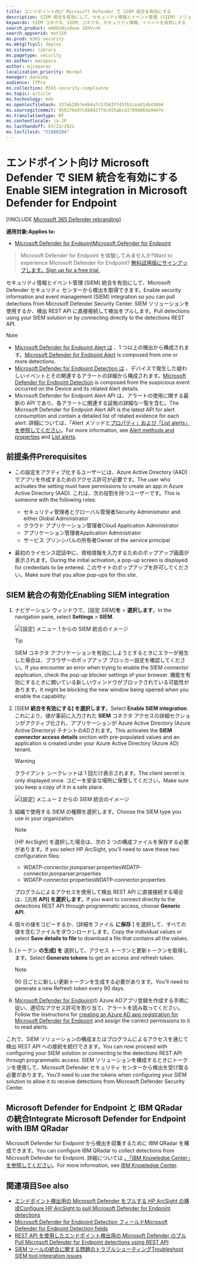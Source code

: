```yaml
---
title: エンドポイント向け Microsoft Defender で SIEM 統合を有効にする
description: SIEM 統合を有効にして、セキュリティ情報とイベント管理 (SIEM) ソリューションで検出を受け取る。
keywords: SIEM コネクタ、SIEM、コネクタ、セキュリティ情報、イベントを有効にする
search.product: eADQiWindows 10XVcnh
search.appverid: met150
ms.prod: m365-security
ms.mktglfcycl: deploy
ms.sitesec: library
ms.pagetype: security
ms.author: macapara
author: mjcaparas
localization_priority: Normal
manager: dansimp
audience: ITPro
ms.collection: M365-security-compliance
ms.topic: article
ms.technology: mde
ms.openlocfilehash: 337eb28b7e4b4a7c57b63ff45fb1cea81db43604
ms.sourcegitcommit: 956176ed7c8b8427fdc655abcd1709d86da9447e
ms.translationtype: MT
ms.contentlocale: ja-JP
ms.lasthandoff: 03/23/2021
ms.locfileid: "51068204"
---
```

# <a name="enable-siem-integration-in-microsoft-defender-for-endpoint"></a><span data-ttu-id="6f97d-104">エンドポイント向け Microsoft Defender で SIEM 統合を有効にする</span><span class="sxs-lookup"><span data-stu-id="6f97d-104">Enable SIEM integration in Microsoft Defender for Endpoint</span></span>

[!INCLUDE [Microsoft 365 Defender rebranding](../../includes/microsoft-defender.md)]

<span data-ttu-id="6f97d-105">**適用対象:**</span><span class="sxs-lookup"><span data-stu-id="6f97d-105">**Applies to:**</span></span>
- [<span data-ttu-id="6f97d-106">Microsoft Defender for Endpoint</span><span class="sxs-lookup"><span data-stu-id="6f97d-106">Microsoft Defender for Endpoint</span></span>](https://go.microsoft.com/fwlink/?linkid=2154037)


><span data-ttu-id="6f97d-107">Microsoft Defender for Endpoint を体験してみませんか?</span><span class="sxs-lookup"><span data-stu-id="6f97d-107">Want to experience Microsoft Defender for Endpoint?</span></span> [<span data-ttu-id="6f97d-108">無料試用版にサインアップします。</span><span class="sxs-lookup"><span data-stu-id="6f97d-108">Sign up for a free trial.</span></span>](https://www.microsoft.com/microsoft-365/windows/microsoft-defender-atp?ocid=docs-wdatp-enablesiem-abovefoldlink) 

<span data-ttu-id="6f97d-109">セキュリティ情報とイベント管理 (SIEM) 統合を有効にして、Microsoft Defender セキュリティ センターから検出を取得できます。</span><span class="sxs-lookup"><span data-stu-id="6f97d-109">Enable security information and event management (SIEM) integration so you can pull detections from Microsoft Defender Security Center.</span></span> <span data-ttu-id="6f97d-110">SIEM ソリューションを使用するか、検出 REST API に直接接続して検出をプルします。</span><span class="sxs-lookup"><span data-stu-id="6f97d-110">Pull detections using your SIEM solution or by connecting directly to the detections REST API.</span></span>

>[!NOTE]
>- <span data-ttu-id="6f97d-111">[Microsoft Defender for Endpoint Alert は](alerts.md) 、1 つ以上の検出から構成されます。</span><span class="sxs-lookup"><span data-stu-id="6f97d-111">[Microsoft Defender for Endpoint Alert](alerts.md) is composed from one or more detections.</span></span>
>- <span data-ttu-id="6f97d-112">[Microsoft Defender for Endpoint Detection は](api-portal-mapping.md) 、デバイスで発生した疑わしいイベントとその関連するアラートの詳細から構成されます。</span><span class="sxs-lookup"><span data-stu-id="6f97d-112">[Microsoft Defender for Endpoint Detection](api-portal-mapping.md) is composed from the suspicious event occurred on the Device and its related Alert details.</span></span>
>- <span data-ttu-id="6f97d-113">Microsoft Defender for Endpoint Alert API は、アラートの使用に関する最新の API であり、各アラートに関連する証拠の詳細な一覧を含む。</span><span class="sxs-lookup"><span data-stu-id="6f97d-113">The Microsoft Defender for Endpoint Alert API is the latest API for alert consumption and contain a detailed list of related evidence for each alert.</span></span> <span data-ttu-id="6f97d-114">詳細については、「Alert メソッドと[プロパティ」および「List alerts」](alerts.md)[を参照してください](get-alerts.md)。</span><span class="sxs-lookup"><span data-stu-id="6f97d-114">For more information, see [Alert methods and properties](alerts.md) and [List alerts](get-alerts.md).</span></span>

## <a name="prerequisites"></a><span data-ttu-id="6f97d-115">前提条件</span><span class="sxs-lookup"><span data-stu-id="6f97d-115">Prerequisites</span></span>

- <span data-ttu-id="6f97d-116">この設定をアクティブ化するユーザーには、Azure Active Directory (AAD) でアプリを作成するためのアクセス許可が必要です。</span><span class="sxs-lookup"><span data-stu-id="6f97d-116">The user who activates the setting must have permissions to create an app in Azure Active Directory (AAD).</span></span> <span data-ttu-id="6f97d-117">これは、次の役割を持つユーザーです。</span><span class="sxs-lookup"><span data-stu-id="6f97d-117">This is someone with the following roles:</span></span> 

  - <span data-ttu-id="6f97d-118">セキュリティ管理者とグローバル管理者</span><span class="sxs-lookup"><span data-stu-id="6f97d-118">Security Administrator and either Global Administrator</span></span>
  - <span data-ttu-id="6f97d-119">クラウド アプリケーション管理者</span><span class="sxs-lookup"><span data-stu-id="6f97d-119">Cloud Application Administrator</span></span>
  - <span data-ttu-id="6f97d-120">アプリケーション管理者</span><span class="sxs-lookup"><span data-stu-id="6f97d-120">Application Administrator</span></span>
  - <span data-ttu-id="6f97d-121">サービス プリンシパルの所有者</span><span class="sxs-lookup"><span data-stu-id="6f97d-121">Owner of the service principal</span></span>

- <span data-ttu-id="6f97d-122">最初のライセンス認証中に、資格情報を入力するためのポップアップ画面が表示されます。</span><span class="sxs-lookup"><span data-stu-id="6f97d-122">During the initial activation, a pop-up screen is displayed for credentials to be entered.</span></span> <span data-ttu-id="6f97d-123">このサイトのポップアップを許可してください。</span><span class="sxs-lookup"><span data-stu-id="6f97d-123">Make sure that you allow pop-ups for this site.</span></span>

## <a name="enabling-siem-integration"></a><span data-ttu-id="6f97d-124">SIEM 統合の有効化</span><span class="sxs-lookup"><span data-stu-id="6f97d-124">Enabling SIEM integration</span></span> 
1. <span data-ttu-id="6f97d-125">ナビゲーション ウィンドウで、[設定 SIEM]**を**  >  **選択します**。</span><span class="sxs-lookup"><span data-stu-id="6f97d-125">In the navigation pane, select **Settings** > **SIEM**.</span></span>

    ![[設定] メニュー 1 からの SIEM 統合のイメージ](images/enable_siem.png)

    >[!TIP]
    ><span data-ttu-id="6f97d-127">SIEM コネクタ アプリケーションを有効にしようとするときにエラーが発生した場合は、ブラウザーのポップアップ ブロッカー設定を確認してください。</span><span class="sxs-lookup"><span data-stu-id="6f97d-127">If you encounter an error when trying to enable the SIEM connector application, check the pop-up blocker settings of your browser.</span></span> <span data-ttu-id="6f97d-128">機能を有効にするときに開いている新しいウィンドウがブロックされている可能性があります。</span><span class="sxs-lookup"><span data-stu-id="6f97d-128">It might be blocking the new window being opened when you enable the capability.</span></span> 

2. <span data-ttu-id="6f97d-129">[SIEM **統合を有効にする] を選択します**。</span><span class="sxs-lookup"><span data-stu-id="6f97d-129">Select **Enable SIEM integration**.</span></span> <span data-ttu-id="6f97d-130">これにより、値が事前に入力された **SIEM** コネクタ アクセスの詳細セクションがアクティブ化され、アプリケーションが Azure Active Directory (Azure Active Directory) テナントのADされます。</span><span class="sxs-lookup"><span data-stu-id="6f97d-130">This activates the **SIEM connector access details** section with pre-populated values and an application is created under your Azure Active Directory (Azure AD) tenant.</span></span>

    > [!WARNING]
    ><span data-ttu-id="6f97d-131">クライアント シークレットは 1 回だけ表示されます。</span><span class="sxs-lookup"><span data-stu-id="6f97d-131">The client secret is only displayed once.</span></span> <span data-ttu-id="6f97d-132">コピーを安全な場所に保管してください。</span><span class="sxs-lookup"><span data-stu-id="6f97d-132">Make sure you keep a copy of it in a safe place.</span></span><br>
     

    ![[設定] メニュー 2 からの SIEM 統合のイメージ](images/siem_details.png)

3. <span data-ttu-id="6f97d-134">組織で使用する SIEM の種類を選択します。</span><span class="sxs-lookup"><span data-stu-id="6f97d-134">Choose the SIEM type you use in your organization.</span></span>

   > [!NOTE]
   > <span data-ttu-id="6f97d-135">[HP ArcSight] を選択した場合は、次の 2 つの構成ファイルを保存する必要があります。</span><span class="sxs-lookup"><span data-stu-id="6f97d-135">If you select HP ArcSight, you'll need to save these two configuration files:</span></span><br>
   > - <span data-ttu-id="6f97d-136">WDATP-connector.jsonparser.properties</span><span class="sxs-lookup"><span data-stu-id="6f97d-136">WDATP-connector.jsonparser.properties</span></span>
   > - <span data-ttu-id="6f97d-137">WDATP-connector.properties</span><span class="sxs-lookup"><span data-stu-id="6f97d-137">WDATP-connector.properties</span></span> <br>

   <span data-ttu-id="6f97d-138">プログラムによるアクセスを使用して検出 REST API に直接接続する場合は、[汎用 **API] を選択します**。</span><span class="sxs-lookup"><span data-stu-id="6f97d-138">If you want to connect directly to the detections REST API through programmatic access, choose **Generic API**.</span></span>

4. <span data-ttu-id="6f97d-139">個々の値をコピーするか、[詳細をファイル **に保存** ] を選択して、すべての値を含むファイルをダウンロードします。</span><span class="sxs-lookup"><span data-stu-id="6f97d-139">Copy the individual values or select **Save details to file** to download a file that contains all the values.</span></span>

5. <span data-ttu-id="6f97d-140">[トークン **の生成] を** 選択して、アクセス トークンと更新トークンを取得します。</span><span class="sxs-lookup"><span data-stu-id="6f97d-140">Select **Generate tokens** to get an access and refresh token.</span></span>
  
   > [!NOTE]
   > <span data-ttu-id="6f97d-141">90 日ごとに新しい更新トークンを生成する必要があります。</span><span class="sxs-lookup"><span data-stu-id="6f97d-141">You'll need to generate a new Refresh token every 90 days.</span></span> 

6. <span data-ttu-id="6f97d-142">[Microsoft Defender for Endpoint](https://docs.microsoft.com/microsoft-365/security/defender-endpoint/exposed-apis-create-app-webapp)の Azure ADアプリ登録を作成する手順に従い、適切なアクセス許可を割り当て、アラートを読み取ってください。</span><span class="sxs-lookup"><span data-stu-id="6f97d-142">Follow the instructions for [creating an Azure AD app registration for Microsoft Defender for Endpoint](https://docs.microsoft.com/microsoft-365/security/defender-endpoint/exposed-apis-create-app-webapp) and assign the correct permissions to it to read alerts.</span></span>

<span data-ttu-id="6f97d-143">これで、SIEM ソリューションの構成またはプログラムによるアクセスを通じて検出 REST API への接続を続行できます。</span><span class="sxs-lookup"><span data-stu-id="6f97d-143">You can now proceed with configuring your SIEM solution or connecting to the detections REST API through programmatic access.</span></span> <span data-ttu-id="6f97d-144">SIEM ソリューションを構成するときにトークンを使用して、Microsoft Defender セキュリティ センターから検出を受け取る必要があります。</span><span class="sxs-lookup"><span data-stu-id="6f97d-144">You'll need to use the tokens when configuring your SIEM solution to allow it to receive detections from Microsoft Defender Security Center.</span></span>

## <a name="integrate-microsoft-defender-for-endpoint-with-ibm-qradar"></a><span data-ttu-id="6f97d-145">Microsoft Defender for Endpoint と IBM QRadar の統合</span><span class="sxs-lookup"><span data-stu-id="6f97d-145">Integrate Microsoft Defender for Endpoint with IBM QRadar</span></span> 
<span data-ttu-id="6f97d-146">Microsoft Defender for Endpoint から検出を収集するために IBM QRadar を構成できます。</span><span class="sxs-lookup"><span data-stu-id="6f97d-146">You can configure IBM QRadar to collect detections from Microsoft Defender for Endpoint.</span></span> <span data-ttu-id="6f97d-147">詳細については [、「IBM Knowledge Center」を参照してください](https://www.ibm.com/support/knowledgecenter/SS42VS_DSM/c_dsm_guide_MS_Win_Defender_ATP_overview.html?cp=SS42VS_7.3.1)。</span><span class="sxs-lookup"><span data-stu-id="6f97d-147">For more information, see [IBM Knowledge Center](https://www.ibm.com/support/knowledgecenter/SS42VS_DSM/c_dsm_guide_MS_Win_Defender_ATP_overview.html?cp=SS42VS_7.3.1).</span></span>

## <a name="see-also"></a><span data-ttu-id="6f97d-148">関連項目</span><span class="sxs-lookup"><span data-stu-id="6f97d-148">See also</span></span>
- [<span data-ttu-id="6f97d-149">エンドポイント検出用の Microsoft Defender をプルする HP ArcSight の構成</span><span class="sxs-lookup"><span data-stu-id="6f97d-149">Configure HP ArcSight to pull Microsoft Defender for Endpoint detections</span></span>](configure-arcsight.md)
- [<span data-ttu-id="6f97d-150">Microsoft Defender for Endpoint Detection フィールド</span><span class="sxs-lookup"><span data-stu-id="6f97d-150">Microsoft Defender for Endpoint Detection fields</span></span>](api-portal-mapping.md)
- [<span data-ttu-id="6f97d-151">REST API を使用したエンドポイント検出用の Microsoft Defender のプル</span><span class="sxs-lookup"><span data-stu-id="6f97d-151">Pull Microsoft Defender for Endpoint detections using REST API</span></span>](pull-alerts-using-rest-api.md)
- [<span data-ttu-id="6f97d-152">SIEM ツールの統合に関する問題のトラブルシューティング</span><span class="sxs-lookup"><span data-stu-id="6f97d-152">Troubleshoot SIEM tool integration issues</span></span>](troubleshoot-siem.md)
